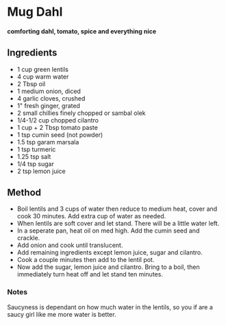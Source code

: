 # Mug Dahl

#### comforting dahl, tomato, spice and everything nice

## Ingredients

* 1 cup green lentils
* 4 cup warm water
* 2 Tbsp oil 
* 1 medium onion, diced
* 4 garlic cloves, crushed
* 1" fresh ginger, grated
* 2 small chillies finely chopped or sambal olek 
* 1/4-1/2 cup chopped cilantro
* 1 cup + 2 Tbsp tomato paste
* 1 tsp cumin seed (not powder)
* 1.5 tsp garam marsala 
* 1 tsp turmeric
* 1.25 tsp salt
* 1/4 tsp sugar
* 2 tsp lemon juice

## Method

- Boil lentils and 3 cups of water then reduce to medium heat, cover and cook 30 minutes.
Add extra cup of water as needed. 
- When lentils are soft cover and let stand. There will be a little water left.
- In a seperate pan, heat oil on med high. Add the cumin seed and crackle.
- Add onion and cook until translucent. 
- Add remaining ingredients except lemon juice, sugar and cilantro.
- Cook a couple minutes then add to the lentil pot.
- Now add the sugar, lemon juice and cilantro. Bring to a boil, then immediately turn heat off and let stand ten minutes.

### Notes

Saucyness is dependant on how much water in the lentils, so you if are a saucy girl like me more water is better.
